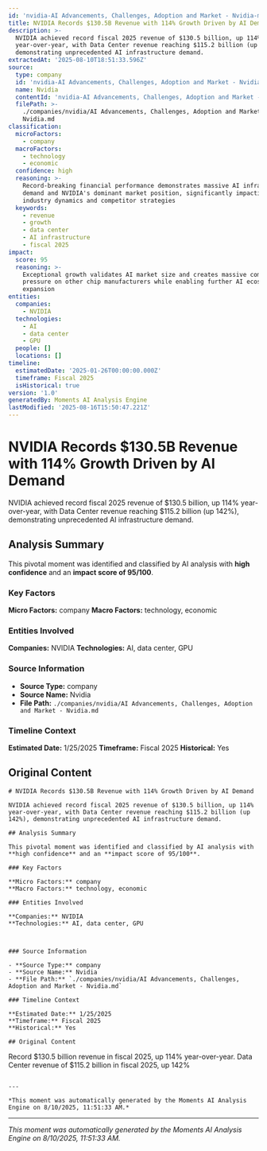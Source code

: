 ```yaml
---
id: 'nvidia-AI Advancements, Challenges, Adoption and Market - Nvidia-moment-1'
title: NVIDIA Records $130.5B Revenue with 114% Growth Driven by AI Demand
description: >-
  NVIDIA achieved record fiscal 2025 revenue of $130.5 billion, up 114%
  year-over-year, with Data Center revenue reaching $115.2 billion (up 142%),
  demonstrating unprecedented AI infrastructure demand.
extractedAt: '2025-08-10T18:51:33.596Z'
source:
  type: company
  id: 'nvidia-AI Advancements, Challenges, Adoption and Market - Nvidia'
  name: Nvidia
  contentId: 'nvidia-AI Advancements, Challenges, Adoption and Market - Nvidia'
  filePath: >-
    ./companies/nvidia/AI Advancements, Challenges, Adoption and Market -
    Nvidia.md
classification:
  microFactors:
    - company
  macroFactors:
    - technology
    - economic
  confidence: high
  reasoning: >-
    Record-breaking financial performance demonstrates massive AI infrastructure
    demand and NVIDIA's dominant market position, significantly impacting AI
    industry dynamics and competitor strategies
  keywords:
    - revenue
    - growth
    - data center
    - AI infrastructure
    - fiscal 2025
impact:
  score: 95
  reasoning: >-
    Exceptional growth validates AI market size and creates massive competitive
    pressure on other chip manufacturers while enabling further AI ecosystem
    expansion
entities:
  companies:
    - NVIDIA
  technologies:
    - AI
    - data center
    - GPU
  people: []
  locations: []
timeline:
  estimatedDate: '2025-01-26T00:00:00.000Z'
  timeframe: Fiscal 2025
  isHistorical: true
version: '1.0'
generatedBy: Moments AI Analysis Engine
lastModified: '2025-08-16T15:50:47.221Z'
---
```

# NVIDIA Records $130.5B Revenue with 114% Growth Driven by AI Demand

NVIDIA achieved record fiscal 2025 revenue of $130.5 billion, up 114% year-over-year, with Data Center revenue reaching $115.2 billion (up 142%), demonstrating unprecedented AI infrastructure demand.

## Analysis Summary

This pivotal moment was identified and classified by AI analysis with **high confidence** and an **impact score of 95/100**.

### Key Factors

**Micro Factors:** company
**Macro Factors:** technology, economic

### Entities Involved

**Companies:** NVIDIA
**Technologies:** AI, data center, GPU



### Source Information

- **Source Type:** company
- **Source Name:** Nvidia
- **File Path:** `./companies/nvidia/AI Advancements, Challenges, Adoption and Market - Nvidia.md`

### Timeline Context

**Estimated Date:** 1/25/2025
**Timeframe:** Fiscal 2025
**Historical:** Yes

## Original Content

```
# NVIDIA Records $130.5B Revenue with 114% Growth Driven by AI Demand

NVIDIA achieved record fiscal 2025 revenue of $130.5 billion, up 114% year-over-year, with Data Center revenue reaching $115.2 billion (up 142%), demonstrating unprecedented AI infrastructure demand.

## Analysis Summary

This pivotal moment was identified and classified by AI analysis with **high confidence** and an **impact score of 95/100**.

### Key Factors

**Micro Factors:** company
**Macro Factors:** technology, economic

### Entities Involved

**Companies:** NVIDIA
**Technologies:** AI, data center, GPU



### Source Information

- **Source Type:** company
- **Source Name:** Nvidia
- **File Path:** `./companies/nvidia/AI Advancements, Challenges, Adoption and Market - Nvidia.md`

### Timeline Context

**Estimated Date:** 1/25/2025
**Timeframe:** Fiscal 2025
**Historical:** Yes

## Original Content

```
Record $130.5 billion revenue in fiscal 2025, up 114% year-over-year. Data Center revenue of $115.2 billion in fiscal 2025, up 142%
```

---

*This moment was automatically generated by the Moments AI Analysis Engine on 8/10/2025, 11:51:33 AM.*

```

---

*This moment was automatically generated by the Moments AI Analysis Engine on 8/10/2025, 11:51:33 AM.*
